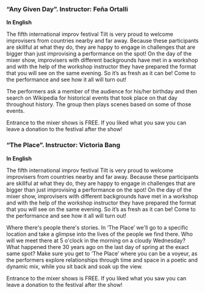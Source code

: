 ### “Any Given Day”. Instructor: Feña Ortalli

**In English**

The fifth international improv festival Tilt is very proud to welcome
improvisers from countries nearby and far away. Because these participants
are skillful at what they do, they are happy to engage in challenges that
are bigger than just improvising a performance on the spot! On the day of
the mixer show, improvisers with different backgrounds have met in a workshop
and with the help of the workshop instructor they have prepared the format that
you will see on the same evening. So it’s as fresh as it can be! Come to the
performance and see how it all will turn out!

The performers ask a member of the audience for his/her birthday and then search
on Wikipedia for historical events that took place on that day throughout history.
The group then plays scenes based on some of those events.

Entrance to the mixer shows is FREE. If you liked what you saw you can leave
a donation to the festival after the show!

### “The Place”. Instructor: Victoria Bang

**In English**

The fifth international improv festival Tilt is very proud to welcome improvisers
from countries nearby and far away. Because these participants are skillful at what
they do, they are happy to engage in challenges that are bigger than just improvising
a performance on the spot! On the day of the mixer show, improvisers with different
backgrounds have met in a workshop and with the help of the workshop instructor they
have prepared the format that you will see on the same evening. So it’s as fresh as
it can be! Come to the performance and see how it all will turn out!

Where there's people there's stories. In ‘The Place’ we'll go to a specific location
and take a glimpse into the lives of the people we find there. Who will we meet there
at 5 o'clock in the morning on a cloudy Wednesday? What happened there 30 years ago on
the last day of spring at the exact same spot? Make sure you get to ‘The Place’ where
you can be a voyeur, as the performers explore relationships through time and space in
a poetic and dynamic mix, while you sit back and soak up the view.

Entrance to the mixer shows is FREE. If you liked what you saw you can leave a donation
to the festival after the show!
